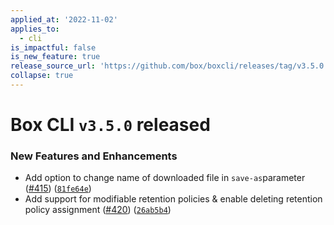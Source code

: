 ```yaml
---
applied_at: '2022-11-02'
applies_to:
  - cli
is_impactful: false
is_new_feature: true
release_source_url: 'https://github.com/box/boxcli/releases/tag/v3.5.0'
collapse: true
---
```


# Box CLI `v3.5.0` released

### New Features and Enhancements

* Add option to change name of downloaded file in `save-as`parameter ([#415][1]) ([`81fe64e`][2])
* Add support for modifiable retention policies & enable deleting retention policy assignment ([#420][3]) ([`26ab5b4`][4])

[1]: https://github.com/box/boxcli/issues/415

[2]: https://github.com/box/boxcli/commit/81fe64eb2891e7ab55564e2428f64f1129b468e8

[3]: https://github.com/box/boxcli/issues/420

[4]: https://github.com/box/boxcli/commit/26ab5b4d7ec49576fdac48abc025903622f8efe0

